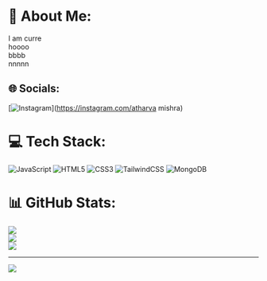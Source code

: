 # 💫 About Me:
I am curre<br>hoooo<br>bbbb<br>nnnnn<br>


## 🌐 Socials:
[![Instagram](https://img.shields.io/badge/Instagram-%23E4405F.svg?logo=Instagram&logoColor=white)](https://instagram.com/atharva mishra) 

# 💻 Tech Stack:
![JavaScript](https://img.shields.io/badge/javascript-%23323330.svg?style=for-the-badge&logo=javascript&logoColor=%23F7DF1E) ![HTML5](https://img.shields.io/badge/html5-%23E34F26.svg?style=for-the-badge&logo=html5&logoColor=white) ![CSS3](https://img.shields.io/badge/css3-%231572B6.svg?style=for-the-badge&logo=css3&logoColor=white) ![TailwindCSS](https://img.shields.io/badge/tailwindcss-%2338B2AC.svg?style=for-the-badge&logo=tailwind-css&logoColor=white) ![MongoDB](https://img.shields.io/badge/MongoDB-%234ea94b.svg?style=for-the-badge&logo=mongodb&logoColor=white)
# 📊 GitHub Stats:
![](https://github-readme-stats.vercel.app/api?username=atharvamishra02&theme=dark&hide_border=false&include_all_commits=false&count_private=false)<br/>
![](https://github-readme-streak-stats.herokuapp.com/?user=atharvamishra02&theme=dark&hide_border=false)<br/>
![](https://github-readme-stats.vercel.app/api/top-langs/?username=atharvamishra02&theme=dark&hide_border=false&include_all_commits=false&count_private=false&layout=compact)

---
[![](https://visitcount.itsvg.in/api?id=atharvamishra02&icon=0&color=0)](https://visitcount.itsvg.in)

<!-- Proudly created with GPRM ( https://gprm.itsvg.in ) -->
